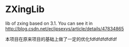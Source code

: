 # ZXingLib
lib of zxing based on 3.1. You can see it in http://blog.csdn.net/eclipsexys/article/details/47834865   

本项目在原来项目的基础上做了一定的优化fdfdfdfdfdfdf
